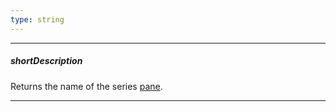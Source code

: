 ```yaml
---
type: string
---
```

---
##### shortDescription
Returns the name of the series [pane](/api-reference/20%20Data%20Visualization%20Widgets/10%20dxChart/5%20Series%20Types/CommonSeries/pane.md '/Documentation/ApiReference/Data_Visualization_Widgets/dxChart/Configuration/commonSeriesSettings/#pane').

---
